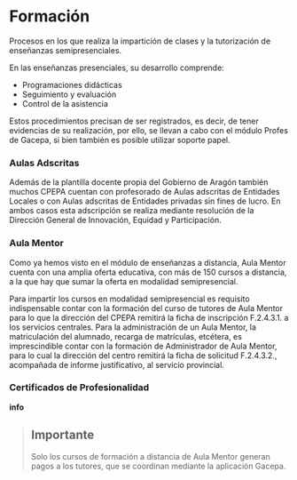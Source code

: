 # Formación

Procesos en los que realiza la impartición de clases y la tutorización de enseñanzas semipresenciales.

En las enseñanzas presenciales, su desarrollo comprende:

* Programaciones didácticas
* Seguimiento y evaluación
* Control de la asistencia 

Estos procedimientos precisan de ser registrados, es decir, de tener evidencias de su realización, por ello, se llevan a cabo con el módulo Profes de Gacepa, si bien también es posible utilizar soporte papel.

### Aulas Adscritas

Además de la plantilla docente propia del Gobierno de Aragón también muchos CPEPA cuentan con profesorado de Aulas adscritas de Entidades Locales o con Aulas adscritas de Entidades privadas sin fines de lucro. En ambos casos esta adscripción se realiza mediante resolución de la Dirección General de Innovación, Equidad y Participación.

### Aula Mentor

Como ya hemos visto en el módulo de enseñanzas a distancia, Aula Mentor cuenta con una amplia oferta educativa, con más de 150 cursos a distancia, a la que hay que sumar la oferta en modalidad semipresencial.

Para impartir los cursos en modalidad semipresencial es requisito indispensable contar con la formación del curso de tutores de Aula Mentor para lo que la dirección del CPEPA remitirá la ficha de inscripción F.2.4.3.1. a los servicios centrales. Para la administración de un Aula Mentor, la matriculación del alumnado, recarga de matrículas, etcétera, es imprescindible contar con la formación de Administrador de Aula Mentor, para lo cual la dirección del centro remitirá la ficha de solicitud F.2.4.3.2., acompañada de informe justificativo, al servicio provincial.

### Certificados de Profesionalidad







**info**

> ## Importante
>
> Solo los cursos de formación a distancia de Aula Mentor generan pagos a los tutores, que se coordinan mediante la aplicación Gacepa.



